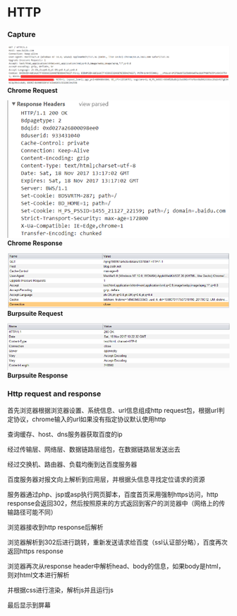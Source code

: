 # HTTP
### Capture
![](../../../src/ricky.20171118211758.png)
**Chrome Request**

![](../../../src/ricky.20171118211914.png)
**Chrome Response**

![](../../../src/ricky.20171118212259.png)
**Burpsuite Request**

![](../../../src/ricky.20171118212326.png)
**Burpsuite Response**

### Http request and response

首先浏览器根据浏览器设置、系统信息、url信息组成http request包，根据url判定协议，chrome输入的url如果没有指定协议默认使用http

查询缓存、host、dns服务器获取百度的ip

经过传输层、网络层、数据链路层组包，在数据链路层发送出去

经过交换机、路由器、负载均衡到达百度服务器

百度服务器对报文向上解析到应用层，并根据头信息寻找定位请求的资源

服务器通过php、jsp或asp执行网页脚本，百度首页采用强制https访问，http response会返回302，然后按照原来的方式返回到客户的浏览器中（网络上的传输路径可能不同）

浏览器接收到http response后解析

浏览器解析到302后进行跳转，重新发送请求给百度（ssl认证部分略），百度再次返回https response

浏览器再次从response header中解析head、body的信息，如果body是html，则对html文本进行解析

并根据css进行渲染，解析js并且运行js

最后显示到屏幕
